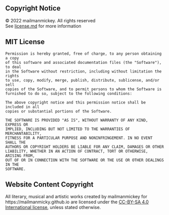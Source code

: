 <h2>Copyright Notice</h2>
© 2022 mailmanmickey. All rights reserved
<br>
See <a href="https://github.com/mailmanmicky/mm-pge/blob/main/License.md">license.md</a> for more information

<h2>MIT License</h2>

```
Permission is hereby granted, free of charge, to any person obtaining a copy
of this software and associated documentation files (the "Software"), to deal
in the Software without restriction, including without limitation the rights
to use, copy, modify, merge, publish, distribute, sublicense, and/or sell
copies of the Software, and to permit persons to whom the Software is
furnished to do so, subject to the following conditions:

The above copyright notice and this permission notice shall be included in all
copies or substantial portions of the Software.

THE SOFTWARE IS PROVIDED "AS IS", WITHOUT WARRANTY OF ANY KIND, EXPRESS OR
IMPLIED, INCLUDING BUT NOT LIMITED TO THE WARRANTIES OF MERCHANTABILITY,
FITNESS FOR A PARTICULAR PURPOSE AND NONINFRINGEMENT. IN NO EVENT SHALL THE
AUTHORS OR COPYRIGHT HOLDERS BE LIABLE FOR ANY CLAIM, DAMAGES OR OTHER
LIABILITY, WHETHER IN AN ACTION OF CONTRACT, TORT OR OTHERWISE, ARISING FROM,
OUT OF OR IN CONNECTION WITH THE SOFTWARE OR THE USE OR OTHER DEALINGS IN THE
SOFTWARE.
```
<h2>Website Content Copyright</h2>
All literary, musical and artistic works created by mailmanmickey for https://mailmanmicky.github.io are licensed under the <a href="https://creativecommons.org/licenses/by-sa/4.0/">CC-BY-SA 4.0 International license</a>, unless stated otherwise.
